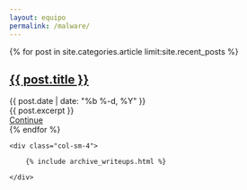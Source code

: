 ```yaml
---
layout: equipo
permalink: /malware/
---
```


<div class="row">
    <div class="col-sm-8">
        <div>
            {% for post in site.categories.article limit:site.recent_posts %}
            <div class="row amnesia_post-row">
                <h2 class="amnesia_post-title"><a href="{{ post.url | prepend: site.baseurl }}">{{ post.title }}</a>
                </h2>
                <span class="amnesia_post-date">{{ post.date | date: "%b %-d, %Y" }}</span>
                <div class="amnesia_post-content">
                    {{ post.excerpt }}
                </div>
                <a href="{{ post.url | prepend: site.baseurl }}"><span
                        class="amnesia_post-readmore">Continue</span></a>
            </div>
            {% endfor %}
        </div>
    </div>

    <div class="col-sm-4">

        {% include archive_writeups.html %}

    </div>
</div>
